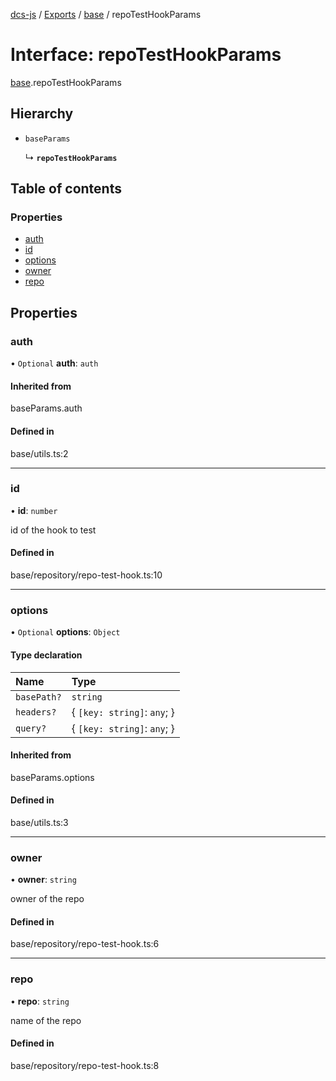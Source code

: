 [dcs-js](../README.md) / [Exports](../modules.md) / [base](../modules/base.md) / repoTestHookParams

# Interface: repoTestHookParams

[base](../modules/base.md).repoTestHookParams

## Hierarchy

- `baseParams`

  ↳ **`repoTestHookParams`**

## Table of contents

### Properties

- [auth](base.repoTestHookParams.md#auth)
- [id](base.repoTestHookParams.md#id)
- [options](base.repoTestHookParams.md#options)
- [owner](base.repoTestHookParams.md#owner)
- [repo](base.repoTestHookParams.md#repo)

## Properties

### <a id="auth" name="auth"></a> auth

• `Optional` **auth**: `auth`

#### Inherited from

baseParams.auth

#### Defined in

base/utils.ts:2

___

### <a id="id" name="id"></a> id

• **id**: `number`

id of the hook to test

#### Defined in

base/repository/repo-test-hook.ts:10

___

### <a id="options" name="options"></a> options

• `Optional` **options**: `Object`

#### Type declaration

| Name | Type |
| :------ | :------ |
| `basePath?` | `string` |
| `headers?` | { `[key: string]`: `any`;  } |
| `query?` | { `[key: string]`: `any`;  } |

#### Inherited from

baseParams.options

#### Defined in

base/utils.ts:3

___

### <a id="owner" name="owner"></a> owner

• **owner**: `string`

owner of the repo

#### Defined in

base/repository/repo-test-hook.ts:6

___

### <a id="repo" name="repo"></a> repo

• **repo**: `string`

name of the repo

#### Defined in

base/repository/repo-test-hook.ts:8
